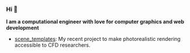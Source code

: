 ### Hi 👋

**I am a computational engineer with love for computer graphics and web development**

- [scene_templates](https://github.com/acrlakshman/scene_templates): My recent project to make photorealistic rendering accessible to CFD researchers.

